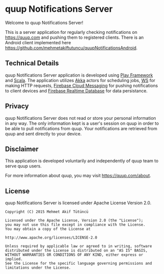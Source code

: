 quup Notifications Server
=================================

Welcome to quup Notifications Server!

This is a server application for regularly checking notifications on https://quup.com and pushing them to registered clients. There is an Android client implemented here https://github.com/mehmetakiftutuncu/quupNotificationsAndroid.

Technical Details
--------------
quup Notifications Server application is developed using [Play Framework](https://www.playframework.com/) and [Scala](http://www.scala-lang.org/). The application utilizes [Akka](http://akka.io/) actors for scheduling jobs, [WS](https://www.playframework.com/documentation/latest/ScalaWS) for making HTTP requests, [Firebase Cloud Messaging](https://firebase.google.com/docs/cloud-messaging) for pushing notifications to client devices and [Firebase Realtime Database](https://firebase.google.com/docs/database/) for data persistance.

Privacy
--------------
quup Notifications Server does not read or store your personal information in any way. The only information kept is a user's session on quup in order to be able to pull notifications from quup. Your notifications are retrieved from quup and sent directly to your device.

Disclaimer
--------------
This application is developed voluntarily and independently of quup team to serve quup users.

For more information about quup, you may visit https://quup.com/about.

License
--------------
quup Notifications Server is licensed under Apache License Version 2.0.

```
Copyright (C) 2015 Mehmet Akif Tütüncü

Licensed under the Apache License, Version 2.0 (the "License");
you may not use this file except in compliance with the License.
You may obtain a copy of the License at

http://www.apache.org/licenses/LICENSE-2.0

Unless required by applicable law or agreed to in writing, software
distributed under the License is distributed on an "AS IS" BASIS,
WITHOUT WARRANTIES OR CONDITIONS OF ANY KIND, either express or implied.
See the License for the specific language governing permissions and
limitations under the License.
```
